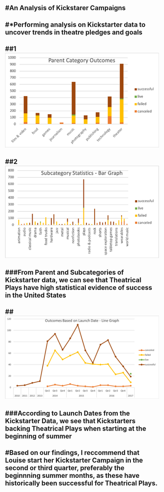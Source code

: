 #An Analysis of Kickstarer Campaigns
---
#*Performing analysis on Kickstarter data to uncover trends in theatre pledges and goals
---
##1![Kickstarter Outcomes: Parent Categories](https://github.com/EricMeneses/kickstarter-analysis/blob/master/Parent%20Category%20Outcome%20-%20Bar%20Graph.png?raw=true)
---
##2![Kickstarter Outcomes: Subcategories](https://github.com/EricMeneses/kickstarter-analysis/blob/master/Subcategory%20Statistics%20-%20Bar%20Graph.png?raw=true)
---
###From Parent and Subcategories of Kickstarter data, we can see that Theatrical Plays have high statistical evidence of success in the United States
---
##![Launch Date Outcomes](https://github.com/EricMeneses/kickstarter-analysis/blob/master/Outcomes%20Based%20on%20Launch%20Date%20-%20Line%20Graph.png?raw=true)
---
###According to Launch Dates from the Kickstarter Data, we see that Kickstarters backing Theatrical Plays when starting at the beginning of summer
---
#Based on our findings, I reccommend that Louise start her Kickstarter Campaign in the second or third quarter, preferably the beginnning summer months, as these have historically been successful for Theatrical Plays.
---
